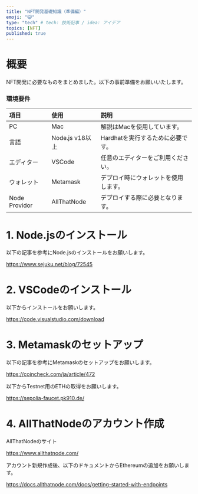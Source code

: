 ```yaml
---
title: "NFT開発基礎知識（準備編）"
emoji: "😺"
type: "tech" # tech: 技術記事 / idea: アイデア
topics: [NFT]
published: true
---
```

# 概要

NFT開発に必要なものをまとめました。以下の事前準備をお願いいたします。

### 環境要件

|項目|使用|説明|
|:--|:--|:--|
|PC|Mac|解説はMacを使用しています。|
|言語|Node.js v18以上|Hardhatを実行するために必要です。|
|エディター|VSCode|任意のエディターをご利用ください。|
|ウォレット|Metamask|デプロイ時にウォレットを使用します。|
|Node Providor|AllThatNode|デプロイする際に必要となります。|

# 1. Node.jsのインストール

以下の記事を参考にNode.jsのインストールをお願いします。

https://www.sejuku.net/blog/72545

# 2. VSCodeのインストール

以下からインストールをお願いします。

https://code.visualstudio.com/download

# 3. Metamaskのセットアップ

以下の記事を参考にMetamaskのセットアップをお願いします。

https://coincheck.com/ja/article/472

以下からTestnet用のETHの取得をお願いします。

https://sepolia-faucet.pk910.de/

# 4. AllThatNodeのアカウント作成

AllThatNodeのサイト

https://www.allthatnode.com/

アカウント新規作成後、以下のドキュメントからEthereumの追加をお願いします。

https://docs.allthatnode.com/docs/getting-started-with-endpoints
